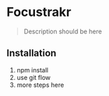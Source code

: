 Focustrakr
==========
> Description should be here


## Installation
1. npm install
1. use git flow
1. more steps here
